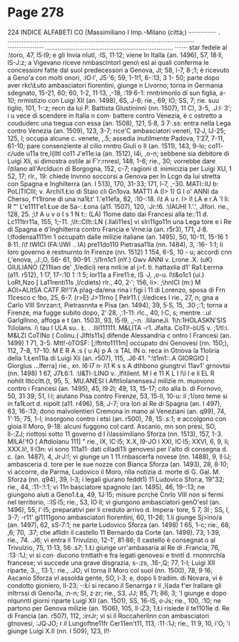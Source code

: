 # Page 278

224 INDICE ALFABETI CO [Massimiliano I Imp.-Milano (città;) -·············· . ........................................................................................................ ···················· ....................................................................... ······· star fedele al :\toro, 47, l5·l9; e gli Invia nlutl, ·IS, 11·12; viene In Italla {an. 1496), 57, 18·ll, lS-J:z; a Vigevano riceve nmbasclntorl geno\·esl ai quali conferma le concessioni fatte dal suol predecessori a Genova, Jl; 58, l-7, 8·;1; è ricevuto a Geno\'a con molti onori, :lO·l', J5·'6; 59, 1-1!1, 6-:13, 3 1- 50; parte dopo aver rkc\Łuto ambasciatori fiorentini, giunge n Livorno; torna in Germania sdegnato, 15-21, 60; 60, 1-2, 11·13, ,-18, :19·6-1: rnntrimonlo di sun figlia, a-10; nrmistizio con Luigi XII (an. 1498), 6S, J-6; rie., 69, IO; SS, 7; rie. suu tiglio, 101, 1-:z; recn da lui P. Battista Glustininnì (nn. 1507), 11 C), 3-5, .J:l· 3'; i u vece di scendere in Italia n com· battere contro Venezia, è c ostretto a coududerc una tregua con essa (an. 1508), 121, 5·8, 3 7·.ss: entra nella Lega contro Venezia (an. 1509), 123, 3-7; rice\'C ambasciatori veneti, 12·J, lJ-25; 125, l; occupa alcune c. venete, ,.5; assedia inutilmente Padova, 1'27, 7-11, 61-10; pare consenziente al cilio rnntro Giuli o II (an. 1511), 143, 9-lo; co11- c/ude u11a tre,l{lltl co11 J'e11e:ia (an. 1512), l4i, ,o-n; sebbene sia debitore di Luigi Xli, si dimostra ostile ai F'r:rnresl, 148, 1-6; rie., 30; vorrebbe dare i\tilano all'Arclducn di Borgogna, 152, c-7; ragioni d. inimicizia per Luigi XU, 1 52, 17; rlr., 19: chiede lnvnno soccorsi a Genova per In Lcgn da lui stretta con Spagna e Inghilterra (an. I 513), 170, 31-33; 171, l-7, ,-30. MATl::IU b: PoLlTICIII; v. Archi1.Łio di Staio cli Gn1ova. MATTI A (I> 1) G I o\' ANNI da Cherso, f't1lrone di una na1Łt' 1.'e11efa, 82, :10-:18. i\t A u r. I> I! LA e r.A \'I lì: R "' L'e1111'e1.Łue de Sa-:.Łona (a11. 1507), 120, :Jr:!6. :\IAUHI 1.'.', Jlfori. rie., 128, 25. ;\f A u v o I s 1 N t:: (LA) 11ome dato dai Francesi alla te::11 d. Lc111trr11a, 155, 1;-11. ;\lt::Cllt::LN (.llali11es] vi slri11go11n una Lega tore e i Re di Spagna e d'Inghilterra contro Francia e Vrne:ia (an. r5r3), 171, J·8. l;lfodensa1111m 1 occupatn dalle milizie italiane (an. 1495), 50, 10-11, 15-16 1 8·11. i\f tWICI (FA:\IWl .. IA) pre11do110 Pietrasa11la (nn. 1484), 3, :16- 1:1; li loro governo è restnurnto In Firenze (nn. 1512) 1 154, 6-S, 10 - u; accordi cnn (,'enova, ,J.,O, 56- 61, 90-91. ;\l1rn1c1 (nY.) Gwv ANNI v. Lrone .X. (uK) GIULIANO (Z11lian de' ,1/edici) rera nnli:ie al j>f. ti. hattaxlia d1' Ra1.Łerrna (a11. r512), 1·17, 17-:10 1 :1 5; lor11a a Fire11:e, lS ·J, ,o-u. l\t&o1c1 (ui.) LoRt,Nzo [ La11renti11s ,l/cdiets) rlr., 40, 2·'; 156, li>. ;\hnICI (m:) M AOl>ALltSA CATF.RI!'l'A p!ag-da/ena rina l figi i 11 di Lorenzo, sposa di Frn 11cesco c !bo, 25, 6-7. (r>E) J>11rno [ Pelr11.( ;l/edices I rie., 27, n; gna a Carlo VIII Snrzan:t, Pietrasnnta e Pisa (an. 1494), 39, 5·S, 15, .30·;:1; torna a Firenze, ma fugge subito dopo, 2'·28, ,:1-11: rlc., 40, l·C, s; mentre :.ul Garlgllnno, affoga e t (an. 1503), 93, l5·l9, ,;-n. .llilaneJi. 1\h:1HOLASKN'SIS 1\liolans. i\ tau I ULA su.. Ł. . .llil111111. M&LITA -r1. Jfalta. CoTI!-òUS v. ;1/tl:i. M&LZI CoTINo ( Colinu.( Jlftls11s] difende Alessandria c ontro I Francesi (an. 1499) 1 71, 3-5. Mtt!-òTOSF: [;lftnto1111m] occupato dni Genovesi (nn. 150;), 112, 7-8, 17-10. M E R A :s ( u A) p A :s TAL IN o. reca in Gtnova la 11oliria della 1.Łen11la di Luigi Xli (an. r507), 115, .J6·41. ":\t1m1::.A GIORGIO [ Giorgius ...lferra] rie., xn. l6·l7 n· i\1 K s s A dthbono giungtrvi 11av1' grnovtsi (nn. 1498) 1 67, J7Ł6:1. :\I&Tl·:LINO v. ,lfitilent. M I e 11 K L I !\I I e li EL R nohilt lttccltt.(t, 95, 5,. MU.ANESI l.AfttliolanensesJ milizie m. muovono contro i Francesi (an. 1495), 45, l9·2l; 49, 13, 15-17; cito alla b. di Fornovo, 50, 31·39; 51, l·l; aiutano Pisa contro Firenze, 53, 15-ll, 10-u: il ;1/oro teme si in fa1Łort d. nipolt (a11. r496), 58, J-7; ora lori al Re di Spagna (an. I 497), 63, 16-:13; dono malvolentieri Cremona in mano al Veneziani (an. q99), 74, 1'·15; 75, 1-l; insorgono contro i etsi (an. r500), 78, 1S·.s:1; e accolgono con gioia Il Moro, 9-18: alcuni fuggono col card. Ascanio, mn son presi, SO, ll-:ZJ; riottosi sotto 11 governo d I i\Iassimiliano Sforza (nn. 1513), 157, 1-3. MILA!'fO [ Aftdiolanu 111] " rie., IX, lC·l5; X.X, l9-JO i XXI, lC·l5; XXVI, 6, 9, li; XXX.li!, ll·l3n: vi sono 111a11· dati cilladi11i genovesi per l'alto di consegna d. c. (an. 1487), 4, Jr·J:!; vi giunge un 1 11.rnbascerfa novese (nn. 1488), 9, ll·IJ; ambasceria d. tore per le sue nozze con Bianca Sforza (an. 1493), 28, 8·10; vi accorre, da Parma, Ludovico il Moro, nlla notizia d. morte di G. Gal. M. Sforza (nn. q94), 39, l-3; i legali giurano feddt1) 11 Ludovico Sfor:a, 19"32; rie., 44, :11-:!:1; vi 11n basciatore spagnolo (an. 1495), 46, 19-:13; ne giungono aiuti a Geno1.Ła, 49, 1J·15; misure pcrchè Cnrlo VIII non si fermi nel territorio, ::IS·l5; rie., 53, lO·ll; vi giungono ambasciatori genO\'esl (an. 1496), 55, l'·l5; preparativi per li creduto arrivo d. Impera· tore, 5 7, 3l ; SS, I, 3-7; -r11' gi1111gono ambasciatori fiorentini, 60, 11-26; 1.li giunge Sj>ino/a (an. 1497), 62, sS-7:1; ne parte Ludovico Sforza (an. 1498) 1 65, 1-c; rie., 68, ,6; 70, .37; che aflìdn il castello 11 Bernardo da Corte (an. 1499). 73, 1·39, rie., 74. .J6; vi entra il Trivulzio, 12-1', 81·86; Il castello è consegnat o al Trivulzio, 75, 11·13, 56·.s7; 1.Łi giunge urr'ambasaria al Re di .Francia, 76, :13·:1J; vi si con· ducono trnttath·e fra legati genovesi e tnntl d. rnonnrchla francese; vi succede una grave disgrazia, s-:zs, .16-,Q; 77, 1-l; Luigi XII riparte, 3.,, 13·1,: rie., .JO; vl torna Il Moro col suol (nn. 1500), 78, 9·16; Ascanio Sforza vl assolda gente, SO, l-3; e, dopo li tradim. di Novara, vi è condotto gioniero, ll-23; -:Łi si recano il Senarrga r il ,l{ada f'er lrallare gli inltrrssi di Genoi1a, :n-n; SI, z·zr; rie., S3, JJ; 85, 71; 86, 3; \'I giunge e dopo nlqunnti giorni riparte Luigi XII (an. 1501), SS, 16-lS, o·Js; rie., 100, :10; ne partono per Genova milizie (an. 1506), 105, ll·:Z3; 1.Łi risiede il te1101le d. Re di Francia (an. r507), 112, :irrJr; vi si il Roccaherlinn con ambasciatori gtnovesi, :JQ·JO; r il Lungoftne11fr Cer11en't11, 113, :11·:1J; rie., 11 9, 10, i'O; \'i giunge Luigi X.II (nn. I 509), 123, I!!·